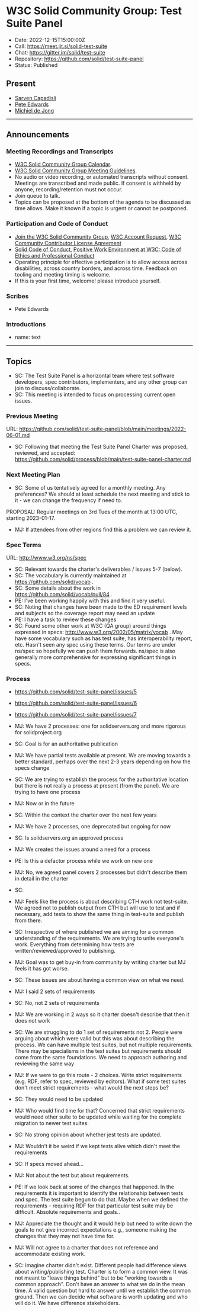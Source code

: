 # W3C Solid Community Group: Test Suite Panel

* Date: 2022-12-15T15:00:00Z
* Call: https://meet.jit.si/solid-test-suite
* Chat: https://gitter.im/solid/test-suite
* Repository: https://github.com/solid/test-suite-panel
* Status: Published


## Present
* [Sarven Capadisli](https://csarven.ca/#i)
* [Pete Edwards](https://id.inrupt.com/edwardsph)
* [Michiel de Jong](https://michielbdejong.com)

---

## Announcements

### Meeting Recordings and Transcripts
* [W3C Solid Community Group Calendar](https://www.w3.org/groups/cg/solid/calendar).
* [W3C Solid Community Group Meeting Guidelines](https://github.com/solid/specification/blob/main/meetings/README.md).
* No audio or video recording, or automated transcripts without consent. Meetings are transcribed and made public. If consent is withheld by anyone, recording/retention must not occur.
* Join queue to talk.
* Topics can be proposed at the bottom of the agenda to be discussed as time allows. Make it known if a topic is urgent or cannot be postponed.


### Participation and Code of Conduct
* [Join the W3C Solid Community Group](https://www.w3.org/community/solid/join), [W3C Account Request](http://www.w3.org/accounts/request), [W3C Community Contributor License Agreement](https://www.w3.org/community/about/agreements/cla/)
* [Solid Code of Conduct](https://github.com/solid/process/blob/main/code-of-conduct.md), [Positive Work Environment at W3C: Code of Ethics and Professional Conduct](https://www.w3.org/Consortium/cepc/)
* Operating principle for effective participation is to allow access across disabilities, across country borders, and across time. Feedback on tooling and meeting timing is welcome.
* If this is your first time, welcome! please introduce yourself.


### Scribes
* Pete Edwards


### Introductions
* name: text

---

## Topics

* SC: The Test Suite Panel is a horizontal team where test software developers, spec contributors, implementers, and any other group can join to discuss/collaborate.
* SC: This meeting is intended to focus on processing current open issues.


### Previous Meeting
URL: https://github.com/solid/test-suite-panel/blob/main/meetings/2022-06-01.md

* SC: Following that meeting the Test Suite Panel Charter was proposed, reviewed, and accepted: https://github.com/solid/process/blob/main/test-suite-panel-charter.md


### Next Meeting Plan
* SC: Some of us tentatively agreed for a monthly meeting. Any preferences? We should at least schedule the next meeting and stick to it - we can change the frequency if need to.

PROPOSAL: Regular meetings on 3rd Tues of the month at 13:00 UTC, starting 2023-01-17.

* MJ: If attendees from other regions find this a problem we can review it.


### Spec Terms
URL: http://www.w3.org/ns/spec

* SC: Relevant towards the charter's deliverables / issues 5-7 (below).
* SC: The vocabulary is currently maintained at https://github.com/solid/vocab .
* SC: Some details about the work in https://github.com/solid/vocab/pull/84 .
* PE: I've been working happily with this and find it very useful.
* SC: Noting that changes have been made to the ED requirement levels and subjects so the coverage report may need an update
* PE: I have a task to review these changes
* SC: Found some other work at W3C (QA group) around things expressed in specs: http://www.w3.org/2002/05/matrix/vocab . May have some vocabulary such as has test suite, has interoperability report, etc. Hasn't seen any spec using these terms. Our terms are under ns/spec so hopefully we can push them forwards. ns/spec is also generally more comprehensive for expressing significant things in specs.


### Process
* https://github.com/solid/test-suite-panel/issues/5
* https://github.com/solid/test-suite-panel/issues/6
* https://github.com/solid/test-suite-panel/issues/7

* MJ: We have 2 processes: one for solidservers.org and more rigorous for solidproject.org
* SC: Goal is for an authoritative publication
* MJ: We have partial tests available at present. We are moving towards a better standard, perhaps over the next 2-3 years depending on how the specs change
* SC: We are trying to establish the process for the authoritative location but there is not really a process at present (from the panel). We are trying to have one process
* MJ: Now or in the future
* SC: Within the context the charter over the next few years
* MJ: We have 2 processes, one deprecated but ongoing for now
* SC: Is solidservers.org an approved process
* MJ: We created the issues around a need for a process
* PE: Is this a defactor process while we work on new one
* MJ: No, we agreed panel covers 2 processes but didn't describe them in detail in the charter
* SC: 
* MJ: Feels like the process is about describing CTH work not test-suite. We agreed not to publish output from CTH but will use to test and if necessary, add tests to show the same thing in test-suite and publish from there.
* SC: Irrespective of where published we are aiming for a common understanding of the requirements. We are trying to unite everyone's work. Everything from determining how tests are written/reviewed/approved to publishing.
* MJ: Goal was to get buy-in from community by writing charter but MJ feels it has got worse. 
* SC: These issues are about having a common view on what we need.
* MJ: I said 2 sets of requirements
* SC: No, not 2 sets of requirements
* MJ: We are working in 2 ways so it charter doesn't describe that then it does not work
* SC: We are struggling to do 1 set of requirements not 2. People were arguing about which were valid but this was about describing the process. We can have multiple test suites, but not multiple requirements. There may be specialisms in the test suites but requirements should come from the same foundations. We need to approach authoring and reviewing the same way
* MJ: If we were to go this route - 2 choices. Write strict requirements (e.g. RDF, refer to spec, reviewed by editors). What if some test suites don't meet strict requirements - what would the next steps be?
* SC: They would need to be updated
* MJ: Who would find time for that? Concerned that strict requirements would need other suite to be updated while waiting for the complete migration to newer test suites.
* SC: No strong opinion about whether jest tests are updated.
* MJ: Wouldn't it be weird if we kept tests alive which didn't meet the requirements
* SC: If specs moved ahead...
* MJ: Not about the test but about requirements. 
* PE: If we look back at some of the changes that happened. In the requirements it is important to identify the relationship between tests and spec. The test suite begun to do that. Maybe when we defined the requirements - requiring RDF for that particular test suite may be difficult. Absolute requirements and goals..
* MJ: Appreciate the thought and it would help but need to write down the goals to not give incorrect expectations e.g., someone making the changes that they may not have time for.
* MJ: Will not agree to a charter that does not reference and accommodate existing work. 
* SC: Imagine charter didn't exist. Different people had difference views about writing/publishing test. Charter is to form a common view. It was not meant to "leave things behind" but to be "working towards a common approach". Don't have an answer to what we do in the mean time. A valid question but hard to answer until we establish the common ground. Then we can decide what software is worth updating and who will do it. We have difference stakeholders.

